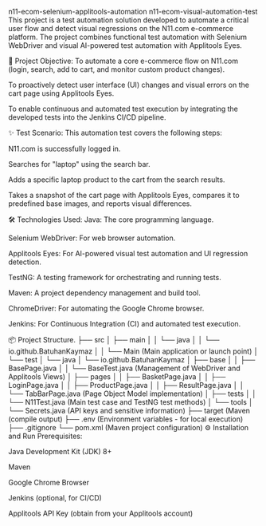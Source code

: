 n11-ecom-selenium-applitools-automation
n11-ecom-visual-automation-test This project is a test automation solution developed to automate a critical user flow and detect visual regressions on the N11.com e-commerce platform. The project combines functional test automation with Selenium WebDriver and visual AI-powered test automation with Applitools Eyes.

🚀 Project Objective: To automate a core e-commerce flow on N11.com (login, search, add to cart, and monitor custom product changes).

To proactively detect user interface (UI) changes and visual errors on the cart page using Applitools Eyes.

To enable continuous and automated test execution by integrating the developed tests into the Jenkins CI/CD pipeline.

✨ Test Scenario: This automation test covers the following steps:

N11.com is successfully logged in.

Searches for "laptop" using the search bar.

Adds a specific laptop product to the cart from the search results.

Takes a snapshot of the cart page with Applitools Eyes, compares it to predefined base images, and reports visual differences.

🛠️ Technologies Used: Java: The core programming language.

Selenium WebDriver: For web browser automation.

Applitools Eyes: For AI-powered visual test automation and UI regression detection.

TestNG: A testing framework for orchestrating and running tests.

Maven: A project dependency management and build tool.

ChromeDriver: For automating the Google Chrome browser.

Jenkins: For Continuous Integration (CI) and automated test execution.

📦 Project Structure. ├── src │ ├── main │ │ └── java │ │ └── io.github.BatuhanKaymaz │ │ └── Main (Main application or launch point) │ └── test │ └── java │ └── io.github.BatuhanKaymaz │ ├── base │ │ ├── BasePage.java │ │ └── BaseTest.java (Management of WebDriver and Applitools Views) │ ├── pages │ │ ├── BasketPage.java │ │ ├── LoginPage.java │ │ ├── ProductPage.java │ │ ├── ResultPage.java │ │ └── TabBarPage.java (Page Object Model implementation) │ ├── tests │ │ └── N11Test.java (Main test case and TestNG test methods) │ └── tools │ └── Secrets.java (API keys and sensitive information) ├── target (Maven (compile output) ├── .env (Environment variables - for local execution) ├── .gitignore └── pom.xml (Maven project configuration) ⚙️ Installation and Run Prerequisites:

Java Development Kit (JDK) 8+

Maven

Google Chrome Browser

Jenkins (optional, for CI/CD)

Applitools API Key (obtain from your Applitools account)
